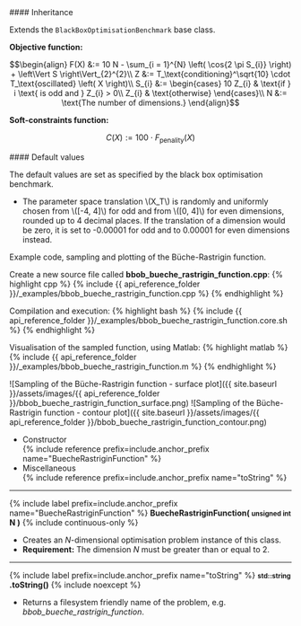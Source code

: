 <div class="custom-callout custom-callout-info">
#### Inheritance

Extends the `BlackBoxOptimisationBenchmark` base class.
</div>

**Objective function:**

$$\begin{align}
F(X) &:= 10 N - \sum_{i = 1}^{N} \left( \cos{2 \pi S_{i}} \right) + \left\Vert S \right\Vert_{2}^{2}\\
Z &:= T_\text{conditioning}^\sqrt{10} \cdot T_\text{oscillated} \left( X \right)\\
S_{i} &:= \begin{cases}
10 Z_{i} & \text{if } i \text{ is odd and } Z_{i} > 0\\
Z_{i} & \text{otherwise}
\end{cases}\\
N &:= \text{The number of dimensions.}
\end{align}$$

**Soft-constraints function:**

$$C(X) := 100 \cdot F_\text{penality}(X)$$

<div class="custom-callout custom-callout-info">
#### Default values

The default values are set as specified by the black box optimisation benchmark.

- The parameter space translation \\(X_T\\) is randomly and uniformly chosen from \\([-4, 4]\\) for odd and from \\([0, 4]\\) for even dimensions, rounded up to 4 decimal places. If the translation of a dimension would be zero, it is set to -0.00001 for odd and to 0.00001 for even dimensions instead.
</div>

Example code, sampling and plotting of the Büche-Rastrigin function.

Create a new source file called **bbob_bueche_rastrigin_function.cpp**:
{% highlight cpp %}
{% include {{ api_reference_folder }}/_examples/bbob_bueche_rastrigin_function.cpp %}
{% endhighlight %}

Compilation and execution:
{% highlight bash %}
{% include {{ api_reference_folder }}/_examples/bbob_bueche_rastrigin_function.core.sh %}
{% endhighlight %}

Visualisation of the sampled function, using Matlab:
{% highlight matlab %}
{% include {{ api_reference_folder }}/_examples/bbob_bueche_rastrigin_function.m %}
{% endhighlight %}

![Sampling of the Büche-Rastrigin function - surface plot]({{ site.baseurl }}/assets/images/{{ api_reference_folder }}/bbob_bueche_rastrigin_function_surface.png)
![Sampling of the Büche-Rastrigin function - contour plot]({{ site.baseurl }}/assets/images/{{ api_reference_folder }}/bbob_bueche_rastrigin_function_contour.png)

- Constructor<br>
  {% include reference prefix=include.anchor_prefix name="BuecheRastriginFunction" %}
- Miscellaneous<br>
  {% include reference prefix=include.anchor_prefix name="toString" %}

---
{% include label prefix=include.anchor_prefix name="BuecheRastriginFunction" %}
**BuecheRastriginFunction( <small>unsigned int</small> N )** {% include continuous-only %}

- Creates an *N*-dimensional optimisation problem instance of this class.
- **Requirement:** The dimension *N* must be greater than or equal to 2.

---
{% include label prefix=include.anchor_prefix name="toString" %}
**<small>std::string</small> .toString()** {% include noexcept %}

- Returns a filesystem friendly name of the problem, e.g. *bbob_bueche_rastrigin_function*.